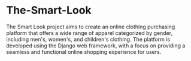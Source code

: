 # The-Smart-Look
The Smart Look project aims to create an online clothing purchasing platform that offers a wide range of apparel categorized by gender, including men's, women's, and children's clothing. The platform is developed using the Django web framework, with a focus on providing a seamless and functional online shopping experience for users.

